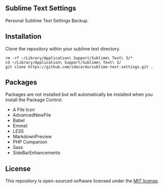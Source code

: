 ## Sublime Text Settings

Personal Sublime Text Settings Backup.

## Installation

Clone the repository within your sublime text directory.

```
rm -rf ~/Library/Application\ Support/Sublime\ Text\ 3/*
cd ~/Library/Application\ Support/Sublime\ Text\ 3/
git clone https://github.com/idecardo/sublime-text-settings.git .
```

## Packages

Packages are not installed but will automatically be installed when you install the Package Control.

- A File Icon
- AdvancedNewFile
- Babel
- Emmet
- LESS
- MarkdownPreview
- PHP Companion
- Sass
- SideBarEnhancements

## License

This repository is open-sourced software licensed under the [MIT license](https://opensource.org/licenses/MIT).
